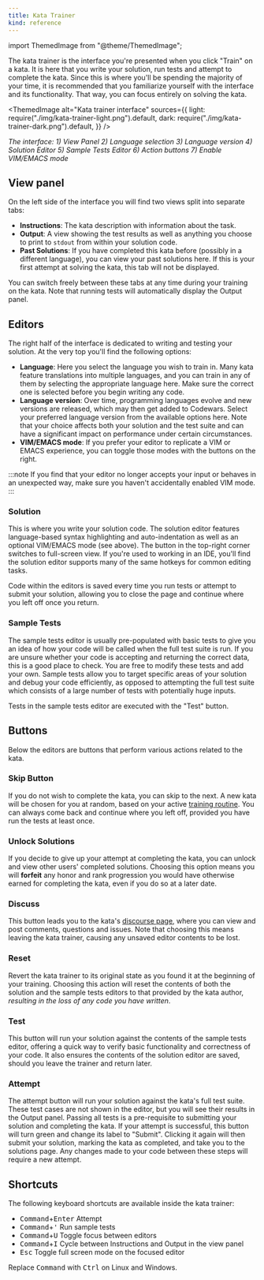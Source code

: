 ```yaml
---
title: Kata Trainer
kind: reference
---
```


import ThemedImage from "@theme/ThemedImage";

The kata trainer is the interface you're presented when you click "Train" on a kata. It is here that you write your solution, run tests and attempt to complete the kata. Since this is where you'll be spending the majority of your time, it is recommended that you familiarize yourself with the interface and its functionality. That way, you can focus entirely on solving the kata.

<ThemedImage
  alt="Kata trainer interface"
  sources={{
    light: require("./img/kata-trainer-light.png").default,
    dark: require("./img/kata-trainer-dark.png").default,
  }}
/>

*The interface: 1) View Panel 2) Language selection 3) Language version 4) Solution Editor 5) Sample Tests Editor 6) Action buttons 7) Enable VIM/EMACS mode*

## View panel
On the left side of the interface you will find two views split into separate tabs:
- **Instructions**: The kata description with information about the task.
- **Output**: A view showing the test results as well as anything you choose to print to `stdout` from within your solution code.
- **Past Solutions**: If you have completed this kata before (possibly in a different language), you can view your past solutions here. If this is your first attempt at solving the kata, this tab will not be displayed.

You can switch freely between these tabs at any time during your training on the kata. Note that running tests will automatically display the Output panel.

## Editors

The right half of the interface is dedicated to writing and testing your solution. At the very top you'll find the following options:
- **Language**: Here you select the language you wish to train in. Many kata feature translations into multiple languages, and you can train in any of them by selecting the appropriate language here. Make sure the correct one is selected before you begin writing any code.
- **Language version**: Over time, programming languages evolve and new versions are released, which may then get added to Codewars. Select your preferred language version from the available options here. Note that your choice affects both your solution and the test suite and can have a significant impact on performance under certain circumstances.
- **VIM/EMACS mode**: If you prefer your editor to replicate a VIM or EMACS experience, you can toggle those modes with the buttons on the right.

:::note
If you find that your editor no longer accepts your input or behaves in an unexpected way, make sure you haven't accidentally enabled VIM mode.
:::

### Solution
This is where you write your solution code. The solution editor features language-based syntax highlighting and auto-indentation as well as an optional VIM/EMACS mode (see above). The button in the top-right corner switches to full-screen view. If you're used to working in an IDE, you'll find the solution editor supports many of the same hotkeys for common editing tasks.

Code within the editors is saved every time you run tests or attempt to submit your solution, allowing you to close the page and continue where you left off once you return.

### Sample Tests
The sample tests editor is usually pre-populated with basic tests to give you an idea of how your code will be called when the full test suite is run. If you are unsure whether your code is accepting and returning the correct data, this is a good place to check. You are free to modify these tests and add your own. Sample tests allow you to target specific areas of your solution and debug your code efficiently, as opposed to attempting the full test suite which consists of a large number of tests with potentially huge inputs.

Tests in the sample tests editor are executed with the "Test" button.

## Buttons

Below the editors are buttons that perform various actions related to the kata.

### Skip Button
If you do not wish to complete the kata, you can skip to the next. A new kata will be chosen for you at random, based on your active [training routine](/getting-started/finding-kata#personal-trainer). You can always come back and continue where you left off, provided you have run the tests at least once.

### Unlock Solutions
If you decide to give up your attempt at completing the kata, you can unlock and view other users' completed solutions. Choosing this option means you will **forfeit** any honor and rank progression you would have otherwise earned for completing the kata, even if you do so at a later date.

### Discuss
This button leads you to the kata's [discourse page](/concepts/kata/discourse), where you can view and post comments, questions and issues. Note that choosing this means leaving the kata trainer, causing any unsaved editor contents to be lost.

### Reset
Revert the kata trainer to its original state as you found it at the beginning of your training. Choosing this action will reset the contents of both the solution and the sample tests editors to that provided by the kata author, _resulting in the loss of any code you have written_.

### Test
This button will run your solution against the contents of the sample tests editor, offering a quick way to verify basic functionality and correctness of your code. It also ensures the contents of the solution editor are saved, should you leave the trainer and return later.

### Attempt
The attempt button will run your solution against the kata's full test suite. These test cases are not shown in the editor, but you will see their results in the Output panel. Passing all tests is a pre-requisite to submitting your solution and completing the kata. If your attempt is successful, this button will turn green and change its label to "Submit". Clicking it again will then submit your solution, marking the kata as completed, and take you to the solutions page. Any changes made to your code between these steps will require a new attempt.

## Shortcuts

The following keyboard shortcuts are available inside the kata trainer:

- <kbd>Command</kbd>+<kbd>Enter</kbd> Attempt
- <kbd>Command</kbd>+<kbd>'</kbd> Run sample tests
- <kbd>Command</kbd>+<kbd>U</kbd> Toggle focus between editors
- <kbd>Command</kbd>+<kbd>I</kbd> Cycle between Instructions and Output in the view panel
- <kbd>Esc</kbd> Toggle full screen mode on the focused editor

Replace <kbd>Command</kbd> with <kbd>Ctrl</kbd> on Linux and Windows.
